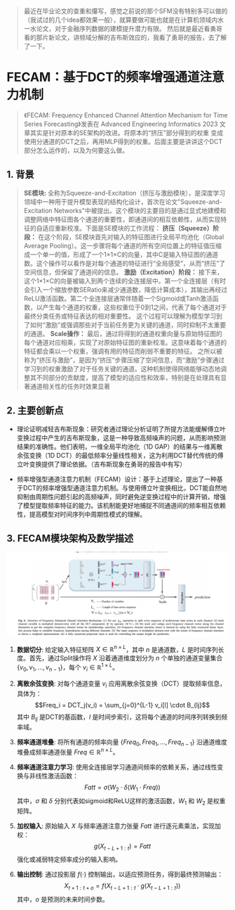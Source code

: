 > 最近在毕业论文的查重和攥写，感觉之前说的那个SFM没有特别多可以做的（我试过的几个idea都效果一般），就算要做可能也就是在计算机领域内水一水论文，对于金融序列数据的建模提升潜力有限。
然后就是最近看勇哥看的那片新论文，讲频域分解的吉布斯效应的，我看了勇哥的报告，去了解了一下。
# FECAM：基于DCT的频率增强通道注意力机制
> 《FECAM: Frequency Enhanced Channel Attention Mechanism for Time Series Forecasting》发表在 Advanced Engineering Informatics 2023
文章其实是针对原本的SE架构的改进。将原本的“挤压”部分得到的权重 变成 使用分通道的DCT之后，再用MLP得到的权重。后面主要是讲讲这个DCT部分怎么运作的，以及为何要这么做。
## 1. 背景
> **SE模块:**
全称为Squeeze-and-Excitation（挤压与激励模块），是深度学习领域中一种用于提升模型表现的结构化设计，首次在论文"Squeeze-and-Excitation Networks"中被提出。这个模块的主要目的是通过显式地建模和调整网络中特征图各个通道的重要性，即通道间的相互依赖性，从而实现特征的自适应重新校准。下面是SE模块的工作流程：
**挤压（Squeeze）阶段：**
在这个阶段，SE模块首先对输入的特征图进行全局平均池化（Global Average Pooling）。这一步骤将每个通道的所有空间位置上的特征值压缩成一个单一的值，形成了一个1×1×C的向量，其中C是输入特征图的通道数。这个操作可以看作是对每个通道的特征进行“全局感受”，从而“挤压”了空间信息，但保留了通道间的信息。
**激励（Excitation）阶段：**
接下来，这个1×1×C的向量被输入到两个连续的全连接层中。第一个全连接层（有时会引入一个缩放参数SERatio来减少通道数，降低计算成本），其输出再经过ReLU激活函数。第二个全连接层通常伴随着一个Sigmoid或Tanh激活函数，以产生每个通道的权重，这些权重位于0到1之间，代表了每个通道对于最终分类任务或特征表达的相对重要性。
这个过程可以理解为模型学习到了如何“激励”或强调那些对于当前任务更为关键的通道，同时抑制不太重要的通道。
**Scale操作：**
最后，通过将得到的通道权重向量与原始特征图的每个通道对应相乘，实现了对原始特征图的重新校准。这意味着每个通道的特征都会乘以一个权重，强调有用的特征而削弱不重要的特征。
之所以被称为“挤压与激励”，是因为“挤压”步骤压缩了空间信息，而“激励”步骤通过学习到的权重激励了对于任务关键的通道。这种机制使得网络能够动态地调整其不同部分的贡献度，提高了模型的适应性和效率，特别是在处理具有显著通道相关性的任务时效果显著

## 2. 主要创新点

- 理论证明减轻吉布斯现象：研究者通过理论分析证明了所提方法能缓解傅立叶变换过程中产生的吉布斯现象，这是一种导致高频噪声的问题，从而影响预测结果的准确性。他们表明，一维全局平均池化（1D GAP）的结果与一维离散余弦变换（1D DCT）的最低频率分量线性相关，这为利用DCT替代传统的傅立叶变换提供了理论依据。（吉布斯现象在勇哥的报告中有写）

- 频率增强型通道注意力机制（FECAM）设计：基于上述理论，提出了一种基于DCT的频率增强型通道注意力机制。与使用傅立叶变换相比，DCT能自然地抑制由周期性问题引起的高频噪声，同时避免逆变换过程中的计算开销，增强了模型提取频率特征的能力。该机制能更好地捕捉不同通道间的频率相互依赖性，提高模型对时间序列中周期性模式的理解。


## 3. FECAM模块架构及数学描述
![dct_transformer](image/DCT_transformer.png)
1. **数据切分**:
   给定输入特征矩阵 $X \in \mathbb{R}^{n \times L}$，其中 $n$ 是通道数，$L$ 是时间序列长度。首先，通过Split操作将 $X$ 沿着通道维度划分为 $n$ 个单独的通道变量集合 $\{v_0, v_1, ..., v_{n-1}\}$，每个 $v_i \in \mathbb{R}^{1 \times L}$。

2. **离散余弦变换**:
   对每个通道变量 $v_i$ 应用离散余弦变换（DCT）提取频率信息，具体为：
   $$Freq_i = DCT_j(v_i) = \sum_{j=0}^{L-1} v_i[l] \cdot B_{lj}$$
   其中 $B_{lj}$ 是DCT的基函数，$l$ 是时间步索引，这将每个通道的时间序列转换到频率域。

3. **频率通道堆叠**:
   将所有通道的频率向量 $\{Freq_0, Freq_1, ..., Freq_{n-1}\}$ 沿通道维度堆叠成频率通道张量 $Freq \in \mathbb{R}^{n \times L}$。

4. **频率通道注意力学习**:
   使用全连接层学习通道间频率的依赖关系，通过线性变换与非线性激活函数：
   $$Fatt = \sigma(W_2 \cdot \delta(W_1 \cdot Freq))$$
   其中，$\sigma$ 和 $\delta$ 分别代表如sigmoid和ReLU这样的激活函数，$W_1$ 和 $W_2$ 是权重矩阵。

5. **加权输入**:
   原始输入 $X$ 与频率通道注意力张量 $Fatt$ 进行逐元素乘法，实现加权：
   $$g(X_{t-L+1:t}) = Fatt$$
   强化或减弱特定频率成分的输入影响。

6. **输出控制**:
   通过投影层 $f(\cdot)$ 控制输出，以适应预测任务，得到最终预测输出：
   $$X_{t+1:t+o} = f(X_{t-L+1:t} \cdot g(X_{t-L+1:t}))$$
   其中，$o$ 是预测的未来时间步数。




